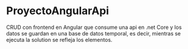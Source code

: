 # ProyectoAngularApi

CRUD con frontend en Angular que consume una api en .net Core y los datos se guardan en una base de datos temporal, es decir, mientras se ejecuta la solution se refleja los elementos. 
